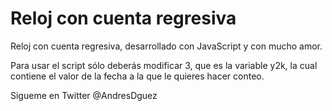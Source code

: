# Reloj con cuenta regresiva
Reloj con cuenta regresiva, desarrollado con JavaScript y con mucho amor. 


Para usar el script sólo deberás modificar 3, que es la variable y2k, la cual contiene el valor de la fecha a la que le quieres hacer conteo.

Sigueme en Twitter @AndresDguez
